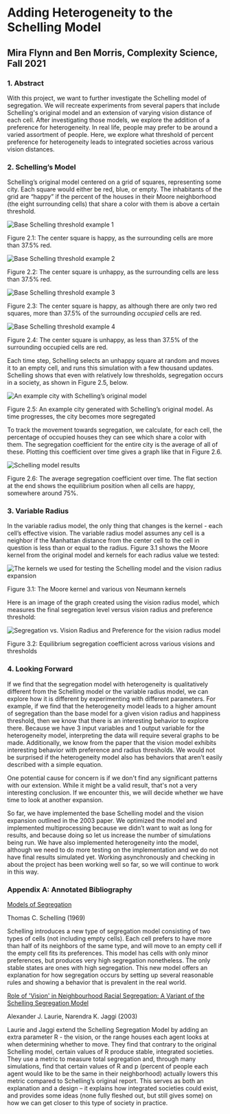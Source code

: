 # Adding Heterogeneity to the Schelling Model
## Mira Flynn and Ben Morris, Complexity Science, Fall 2021

### 1. Abstract

With this project, we want to further investigate the Schelling model of segregation. We will recreate experiments from several papers that include Schelling's original model and an extension of varying vision distance of each cell. After investigating those models, we explore the addition of a preference for heterogeneity. In real life, people may prefer to be around a varied assortment of people. Here, we explore what threshold of percent preference for heterogeneity leads to integrated societies across various vision distances.

### 2. Schelling’s Model

Schelling’s original model centered on a grid of squares, representing some city. Each square would either be red, blue, or empty. The inhabitants of the grid are “happy” if the percent of the houses in their Moore neighborhood (the eight surrounding cells) that share a color with them is above a certain threshold.

![Base Schelling threshold example 1](imgs/moore_ex_1.png)

Figure 2.1: The center square is happy, as the surrounding cells are more than 37.5% red.

![Base Schelling threshold example 2](imgs/moore_ex_2.png)

Figure 2.2: The center square is unhappy, as the surrounding cells are less than 37.5% red.

![Base Schelling threshold example 3](imgs/moore_ex_3.png)

Figure 2.3: The center square is happy, as although there are only two red squares, more than 37.5% of the surrounding *occupied* cells are red.

![Base Schelling threshold example 4](imgs/moore_ex_4.png)

Figure 2.4: The center square is unhappy, as less than 37.5% of the surrounding occupied cells are red.

Each time step, Schelling selects an unhappy square at random and moves it to an empty cell, and runs this simulation with a few thousand updates. Schelling shows that even with relatively low thresholds, segregation occurs in a society, as shown in Figure 2.5, below.

![An example city with Schelling’s original model](imgs/schelling_moore_city.png)

Figure 2.5: An example city generated with Schelling’s original model. As time progresses, the city becomes more segregated

To track the movement towards segregation, we calculate, for each cell, the percentage of occupied houses they can see which share a color with them. The segregation coefficient for the entire city is the average of all of these. Plotting this coefficient over time gives a graph like that in Figure 2.6.

![Schelling model results](imgs/schelling_moore_results.png)

Figure 2.6: The average segregation coefficient over time. The flat section at the end shows the equilibrium position when all cells are happy, somewhere around 75%.

### 3. Variable Radius

In the variable radius model, the only thing that changes is the kernel - each cell’s effective vision. The variable radius model assumes any cell is a neighbor if the Manhattan distance from the center cell to the cell in question is less than or equal to the radius. Figure 3.1 shows the Moore kernel from the original model and kernels for each radius value we tested:

![The kernels we used for testing the Schelling model and the vision radius expansion](imgs/kernel_demo.png)

Figure 3.1: The Moore kernel and various von Neumann kernels

Here is an image of the graph created using the vision radius model, which measures the final segregation level versus vision radius and preference threshold:

![Segregation vs. Vision Radius and Preference for the vision radius model](imgs/s_vs_r_p_base.png)

Figure 3.2: Equilibrium segregation coefficient across various visions and thresholds


### 4. Looking Forward

If we find that the segregation model with heterogeneity is qualitatively different from the Schelling model or the variable radius model, we can explore how it is different by experimenting with different parameters. For example, if we find that the heterogeneity model leads to a higher amount of segregation than the base model for a given vision radius and happiness threshold, then we know that there is an interesting behavior to explore there. Because we have 3 input variables and 1 output variable for the heterogeneity model, interpreting the data will require several graphs to be made. Additionally, we know from the paper that the vision model exhibits interesting behavior with preference and radius thresholds. We would not be surprised if the heterogeneity model also has behaviors that aren’t easily described with a simple equation.

One potential cause for concern is if we don't find any significant patterns with our extension. While it might be a valid result, that's not a very interesting conclusion. If we encounter this, we will decide whether we have time to look at another expansion.

So far, we have implemented the base Schelling model and the vision expansion outlined in the 2003 paper. We optimized the model and implemented multiprocessing because we didn’t want to wait as long for results, and because doing so let us increase the number of simulations being run. We have also implemented heterogeneity into the model, although we need to do more testing on the implementation and we do not have final results simulated yet. Working asynchronously and checking in about the project has been working well so far, so we will continue to work in this way.

### Appendix A: Annotated Bibliography

[Models of Segregation](https://www.jstor.org/stable/pdf/1823701.pdf)

Thomas C. Schelling (1969)

Schelling introduces a new type of segregation model consisting of two types of cells (not including empty cells). Each cell prefers to have more than half of its neighbors of the same type, and will move to an empty cell if the empty cell fits its preferences. This model has cells with only minor preferences, but produces very high segregation nonetheless. The only stable states are ones with high segregation. This new model offers an explanation for how segregation occurs by setting up several reasonable rules and showing a behavior that is prevalent in the real world.

[Role of 'Vision' in Neighbourhood Racial Segregation: A Variant of the Schelling Segregation Model](http://citeseerx.ist.psu.edu/viewdoc/download?doi=10.1.1.1027.3357&rep=rep1&type=pdf)

Alexander J. Laurie, Narendra K. Jaggi (2003) 

Laurie and Jaggi extend the Schelling Segregation Model by adding an extra parameter R - the vision, or the range houses each agent looks at when determining whether to move. They find that contrary to the original Schelling model, certain values of R produce stable, integrated societies. They use a metric to measure total segregation and, through many simulations, find that certain values of R and p (percent of people each agent would like to be the same in their neighborhood) actually lowers this metric compared to Schelling’s original report. This serves as both an explanation and a design – it explains how integrated societies could exist, and provides some ideas (none fully fleshed out, but still gives some) on how we can get closer to this type of society in practice.

